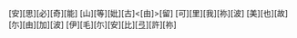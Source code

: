 [安][思][必][奇][能] [山][等][妣][古]<[由]>[留] [可][里][我][祢][波] [美][也][故][尓][由][加][波] [伊][毛][尓][安][比][弖][許][祢]
